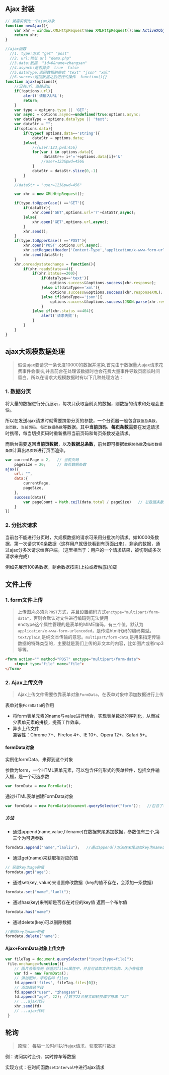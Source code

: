 ## Ajax 封装
```js
// 兼容实例化一个ajax对象
function newAjax(){
    var xhr = window.XMLHttpRequest?new XMLHttpRequest():new ActiveXObject("Miscrosoft.XMLHTTP")
    return xhr;
}

//ajax函数
  //1. type:方式 "get" "post"
  //2. url:地址 url "demo.php"
  //3.data:数据  "id=0&name=zhangsan"
  //4.asynch:是否异步  true  false
  //5.dataType:返回数据的格式 "text" "json" "xml"
  //6.success返回数据之后进行的操作  function(){}
function ajax(options){
    //没有url 直接退出
    if(!options.url){
        alert('请输入URL');
        return;
    }
    var type = options.type || 'GET';
    var async = options.async==undefined?true:options.async;
    var dataType = options.dataType || 'text';
    var dataStr = "";
    if(options.data){
        if(typeof options.data=='string'){
            dataStr = options.data;
        }else{
            //{user:123,pwd:456}
            for(var i in options.data){
                 dataStr+= i+'='+options.data[i]+'&'
                //user=123&pwd=456&
            }
            dataStr = dataStr.slice(0,-1)
        }
    }
    //dataStr = "user=123&pwd=456"

    var xhr = new XMLHttpRequest();

    if(type.toUpperCase() =='GET'){
        if(dataStr){
            xhr.open('GET',options.url+'?'+dataStr,async);
        }else{
            xhr.open('GET',options.url,async);
        }
        xhr.send();
    }
    if(type.toUpperCase() =='POST'){
        xhr.open('POST',options.url,async);
        xhr.setRequestHeader('Content-Type','application/x-www-form-urlencoded;charset=utf-8');
        xhr.send(dataStr);
    }
    xhr.onreadystatechange = function(){
        if(xhr.readyState==4){
            if(xhr.status==200){
                if(dataType=='text'){
                    options.success&&options.success(xhr.response);
                }else if(dataType=='xml'){
                    options.success&&options.success(xhr.responseXML);
                }else if(dataType=='json'){
                    options.success&&options.success(JSON.parse(xhr.response));
                }
            }else if(xhr.status ==404){
                alert('请求失败');
            }
        }
    }
}
```


## ajax大规模数据处理
> 假设ajax要请求一条长度10000的数据并渲染,首先由于数据量大ajax请求花费事件会很长,并且前台在处理该数据时也会花费大量事件导致页面长时间留白。所以在请求大规模数据时有以下几种处理方法：

### 1. 数据分页
将大量的数据进行分页展示，每次只获取当前页的数据，则数据的请求和处理会更快。

所以在发送ajax请求时就需要携带分页的参数，一个分页器一般包含`数据总条数`、`总页数`、`当前页码`、`每页数据条数`等数据。其中**当前页码**、**每页条数**需要在发送请求时携带，每当切换页码时重新携带当前页码和每页条数发送请求。

而后台需要返回**当前页数据**，以及**数据总条数**，前台即可根据`数据总条数`及`每页数据条数`计算出`总页数`进行页面渲染。

```js
var currentPage = 2,   // 当前页码
    pageSize = 20;     // 每页数据条数   
ajax({
    url: "",
    data:{
        currentPage,  
        pageSize,   
    },
    success(data){
        var pageCount = Math.ceil(data.total / pageSize)   // 总数据条数total / 每页数据数pageSize   向上取整，即可求出总页数pageCount
    }
})
```

### 2. 分批次请求
当前台不能进行分页时，大规模数据的请求可采用分批次的请求。如10000条数据，第一次请求100条数据（这样用户就很快看到有页面出来），剩余的数据，通过ajax分多次请求给客户端。（这里相当于：用户的一个请求结果，被切割成多次请求来完成）

例如先展示100条数据，剩余数据按需(上拉或者触底)加载



## 文件上传
### 1. form文件上传
> 上传图片必须为`POST`方式，并且设置编码方式`enctype="multipart/form-data"`，否则会默认对文件进行编码则无法使用                
enctype这个属性管理的是表单的MIME编码，有三个值，默认为`application/x-www-form-urlencoded`，是传递html代码的编码类型。`text/plain`,是纯文本传输的意思。`multipart/form-data`,是用来指定传输数据的特殊类型的，主要就是我们上传的非文本的内容，比如图片或者mp3等等。    

```html
<form action="" method="POST" enctype="multipart/form-data">
    <input type="file" name="file">
</form>
```

### 2. Ajax上传文件
> Ajax上传文件需要依靠表单对象`FormData`，在表单对象中添加数据进行上传    

表单对象`FormData`的作用
* 将form表单元素的name与value进行组合，实现表单数据的序列化，从而减少表单元素的拼接，提高工作效率。
* 异步上传文件    
兼容性：Chrome 7+、Firefox 4+、IE 10+、Opera 12+、Safari 5+。

#### formData对象
实例化formData，来得到这个对象                             

参数为form，一个HTML表单元素，可以包含任何形式的表单控件，包括文件输入框，是一个可选参数

```js
var formData = new FormData();   
```
通过HTML表单创建FormData对象
```js
var formData = new FormData(document.querySelector("form"));   //包含了form表单里的数据
```
##### 方法
* 通过append(name,value,filename)在数据末尾追加数据，参数值有三个,第三个为可选参数
```js
formdata.append("name","laoliu");   //通过append()方法在末尾追加key为name值为laoliu的数据
```
* 通过get(name)来获取相对应的值
```js
// 获取key为age的值
formdata.get("age");
```
* 通过set(key, value)来设置修改数据（key的值不存在，会添加一条数据）
```js
formdata.set("name","laoli");     
```
* 通过has(key)来判断是否存在对应的key值   返回一个布尔值
```js
formdata.has("name")     
```
* 通过delete(key)可以删除数据
```js
//删除key为name的值
formdata.delete("name");
```

#### Ajax+FormData对象上传文件
```js
var fileTag = document.querySelector("input[type=file]");
 file.onchange=function(){
    // 图片会保存到 标签的files属性中，并且可读取文件的名称、大小等信息
    var fd = new FormData();
    // 添加图片，字段名叫 files
    fd.append('files', fileTag.files[0]);
    // 添加普通字段
    fd.append("user", "zhangsan");
    fd.append("age", 22); //数字22会被立即转换成字符串 "22"
    // ...ajax代码
    xhr.send(fd)
    // ...ajax代码
 }
```

## 轮询
> 原理： 每隔一段时间执行ajax请求，获取实时数据

例：访问实时金价、实时停车等数据

实现方式：在时间函数`setInterval`中进行ajax请求
